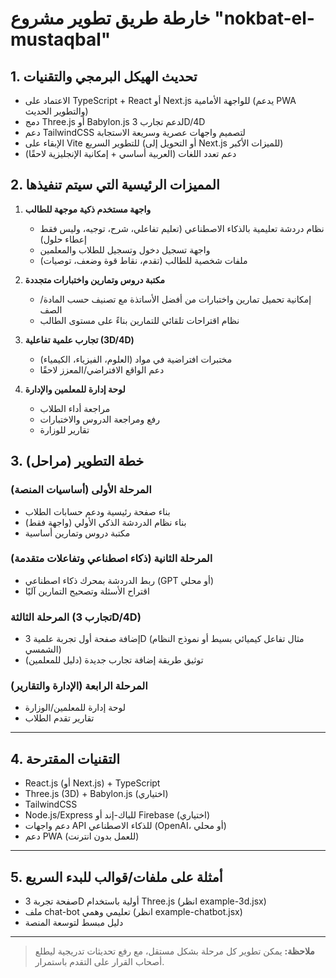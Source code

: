 # خارطة طريق تطوير مشروع "nokbat-el-mustaqbal"

## 1. تحديث الهيكل البرمجي والتقنيات
- الاعتماد على TypeScript + React أو Next.js للواجهة الأمامية (يدعم PWA والتطوير الحديث)
- دمج Three.js أو Babylon.js لدعم تجارب 3D/4D
- دعم TailwindCSS لتصميم واجهات عصرية وسريعة الاستجابة
- الإبقاء على Vite للتطوير السريع (أو التحويل إلى Next.js للميزات الأكبر)
- دعم تعدد اللغات (العربية أساسي + إمكانية الإنجليزية لاحقًا)

## 2. المميزات الرئيسية التي سيتم تنفيذها
1. **واجهة مستخدم ذكية موجهة للطالب**
   - نظام دردشة تعليمية بالذكاء الاصطناعي (تعليم تفاعلي، شرح، توجيه، وليس فقط إعطاء حلول)
   - واجهة تسجيل دخول وتسجيل للطلاب والمعلمين
   - ملفات شخصية للطالب (تقدم، نقاط قوة وضعف، توصيات)

2. **مكتبة دروس وتمارين واختبارات متجددة**
   - إمكانية تحميل تمارين واختبارات من أفضل الأساتذة مع تصنيف حسب المادة/الصف
   - نظام اقتراحات تلقائي للتمارين بناءً على مستوى الطالب

3. **تجارب علمية تفاعلية (3D/4D)**
   - مختبرات افتراضية في مواد (العلوم، الفيزياء، الكيمياء)
   - دعم الواقع الافتراضي/المعزز لاحقًا

4. **لوحة إدارة للمعلمين والإدارة**
   - مراجعة أداء الطلاب
   - رفع ومراجعة الدروس والاختبارات
   - تقارير للوزارة

## 3. خطة التطوير (مراحل)
### المرحلة الأولى (أساسيات المنصة)
- بناء صفحة رئيسية ودعم حسابات الطلاب
- بناء نظام الدردشة الذكي الأولي (واجهة فقط)
- مكتبة دروس وتمارين أساسية

### المرحلة الثانية (ذكاء اصطناعي وتفاعلات متقدمة)
- ربط الدردشة بمحرك ذكاء اصطناعي (GPT أو محلي)
- اقتراح الأسئلة وتصحيح التمارين آليًا

### المرحلة الثالثة (تجارب 3D/4D)
- إضافة صفحة أول تجربة علمية 3D (مثال تفاعل كيميائي بسيط أو نموذج النظام الشمسي)
- توثيق طريقة إضافة تجارب جديدة (دليل للمعلمين)

### المرحلة الرابعة (الإدارة والتقارير)
- لوحة إدارة للمعلمين/الوزارة
- تقارير تقدم الطلاب

---

## 4. التقنيات المقترحة
- React.js (أو Next.js) + TypeScript
- Three.js (3D) + Babylon.js (اختياري)
- TailwindCSS
- Node.js/Express للباك-إند أو Firebase (اختياري)
- دعم واجهات API للذكاء الاصطناعي (OpenAI، أو محلي)
- دعم PWA (للعمل بدون انترنت)

---

## 5. أمثلة على ملفات/قوالب للبدء السريع
- صفحة تجربة 3D أولية باستخدام Three.js (انظر example-3d.jsx)
- ملف chat-bot تعليمي وهمي (انظر example-chatbot.jsx)
- دليل مبسط لتوسعة المنصة

---

> **ملاحظة:** يمكن تطوير كل مرحلة بشكل مستقل، مع رفع تحديثات تدريجية ليطلع أصحاب القرار على التقدم باستمرار.
